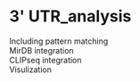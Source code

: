 # 3' UTR_analysis

Including pattern matching  
MirDB integration  
CLIPseq integration  
Visulization  
